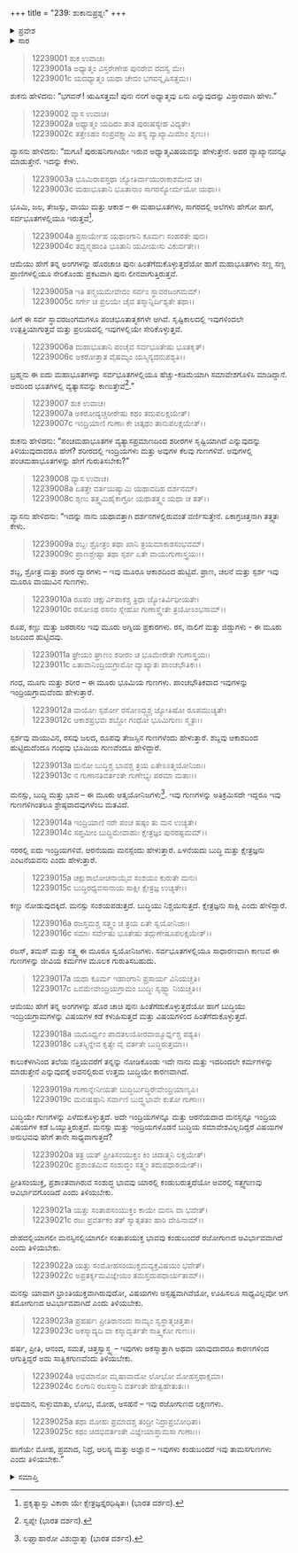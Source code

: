 +++
title = "239: ಶುಕಾನುಪ್ರಶ್ನಃ"
+++

<details><summary>ಪ್ರವೇಶ</summary>


।।   ಓಂ ಓಂ ನಮೋ ನಾರಾಯಣಾಯ।।   ಶ್ರೀ ವೇದವ್ಯಾಸಾಯ ನಮಃ ।।

ಶ್ರೀ ಕೃಷ್ಣದ್ವೈಪಾಯನ ವೇದವ್ಯಾಸ ವಿರಚಿತ  

**ಶ್ರೀ ಮಹಾಭಾರತ**

**ಶಾಂತಿ ಪರ್ವ**

**ಮೋಕ್ಷಧರ್ಮ ಪರ್ವ**

**ಅಧ್ಯಾಯ 239**


</details>

<details><summary>ಸಾರ</summary>

ಮಹಾಭೂತಾದಿ ತತ್ತ್ವಗಳ ವಿವೇಚನೆ (1-25).


</details>


> 12239001 ಶುಕ ಉವಾಚ।  
12239001a ಅಧ್ಯಾತ್ಮಂ ವಿಸ್ತರೇಣೇಹ ಪುನರೇವ ವದಸ್ವ ಮೇ।  
12239001c ಯದಧ್ಯಾತ್ಮಂ ಯಥಾ ಚೇದಂ ಭಗವನ್ನೃಷಿಸತ್ತಮ।।

ಶುಕನು ಹೇಳಿದನು: “ಭಗವನ್! ಋಷಿಸತ್ತಮ! ಪುನಃ ನನಗೆ ಅಧ್ಯಾತ್ಮವು ಏನು ಎನ್ನುವುದನ್ನು ವಿಸ್ತಾರವಾಗಿ ಹೇಳು.”

> 12239002 ವ್ಯಾಸ ಉವಾಚ।  
12239002a ಅಧ್ಯಾತ್ಮಂ ಯದಿದಂ ತಾತ ಪುರುಷಸ್ಯೇಹ ವಿದ್ಯತೇ।  
12239002c ತತ್ತೇಽಹಂ ಸಂಪ್ರವಕ್ಷ್ಯಾಮಿ ತಸ್ಯ ವ್ಯಾಖ್ಯಾಮಿಮಾಂ ಶೃಣು।।

ವ್ಯಾಸನು ಹೇಳಿದನು: “ಮಗೂ! ಪುರುಷನಿಗಾಗಿಯೇ ಇರುವ ಅಧ್ಯಾತ್ಮವಿಷಯವನ್ನು ಹೇಳುತ್ತೇನೆ. ಅದರ ವ್ಯಾಖ್ಯಾನವನ್ನೂ ಮಾಡುತ್ತೇನೆ. ಇದನ್ನು ಕೇಳು.

> 12239003a ಭೂಮಿರಾಪಸ್ತಥಾ ಜ್ಯೋತಿರ್ವಾಯುರಾಕಾಶಮೇವ ಚ।  
12239003c ಮಹಾಭೂತಾನಿ ಭೂತಾನಾಂ ಸಾಗರಸ್ಯೋರ್ಮಯೋ ಯಥಾ।।

ಭೂಮಿ, ಜಲ, ತೇಜಸ್ಸು, ವಾಯು ಮತ್ತು ಆಕಾಶ – ಈ ಮಹಾಭೂತಗಳು, ಸಾಗರದಲ್ಲಿ ಅಲೆಗಳು ಹೇಗೋ ಹಾಗೆ, ಸರ್ವಭೂತಗಳಲ್ಲಿಯೂ ಇರುತ್ತವೆ[^1].

> 12239004a ಪ್ರಸಾರ್ಯೇಹ ಯಥಾಂಗಾನಿ ಕೂರ್ಮಃ ಸಂಹರತೇ ಪುನಃ।  
12239004c ತದ್ವನ್ಮಹಾಂತಿ ಭೂತಾನಿ ಯವೀಯಃಸು ವಿಕುರ್ವತೇ।।

ಆಮೆಯು ಹೇಗೆ ತನ್ನ ಅಂಗಗಳನ್ನು ಹೊರಚಾಚಿ ಪುನಃ ಹಿಂತೆಗೆದುಕೊಳ್ಳುತ್ತದೆಯೋ ಹಾಗೆ ಮಹಾಭೂತಗಳು ಸಣ್ಣ ಸಣ್ಣ ಪ್ರಾಣಿಗಳಲ್ಲಿಯೂ ಸೇರಿಕೊಂಡು ಪ್ರಕಟವಾಗಿ ಪುನಃ ಲೀನವಾಗುತ್ತಿರುತ್ತವೆ.

> 12239005a ಇತಿ ತನ್ಮಯಮೇವೇದಂ ಸರ್ವಂ ಸ್ಥಾವರಜಂಗಮಮ್।  
12239005c ಸರ್ಗೇ ಚ ಪ್ರಲಯೇ ಚೈವ ತಸ್ಮಾನ್ನಿರ್ದಿಶ್ಯತೇ ತಥಾ।।

ಹೀಗೆ ಈ ಸರ್ವ ಸ್ಥಾವರಜಂಗಮಗಳೂ ಪಂಚಭೂತಾತ್ಮಕಗಳೇ ಆಗಿವೆ. ಸೃಷ್ಟಿಕಾಲದಲ್ಲಿ ಇವುಗಳಿಂದಲೇ ಉತ್ಪತ್ತಿಯಾಗುತ್ತವೆ ಮತ್ತು ಪ್ರಲಯದಲ್ಲಿ ಇವುಗಳಲ್ಲಿಯೇ ಸೇರಿಕೊಳ್ಳುತ್ತವೆ.

> 12239006a ಮಹಾಭೂತಾನಿ ಪಂಚೈವ ಸರ್ವಭೂತೇಷು ಭೂತಕೃತ್।  
12239006c ಅಕರೋತ್ತಾತ ವೈಷಮ್ಯಂ ಯಸ್ಮಿನ್ಯದನುಪಶ್ಯತಿ।।

ಬ್ರಹ್ಮನು ಈ ಐದು ಮಹಾಭೂತಗಳನ್ನು ಸರ್ವಭೂತಗಳಲ್ಲಿಯೂ ಹೆಚ್ಚು-ಕಡಿಮೆಯಾಗಿ ಸಮಾವೇಶಗೊಳಿಸಿ ಮಾಡಿದ್ದಾನೆ. ಅದರಿಂದ ಭೂತಗಳಲ್ಲಿ ವ್ಯತ್ಯಾಸವನ್ನು ಕಾಣುತ್ತೇವೆ[^2].”

> 12239007 ಶುಕ ಉವಾಚ।  
12239007a ಅಕರೋದ್ಯಚ್ಚರೀರೇಷು ಕಥಂ ತದುಪಲಕ್ಷಯೇತ್।  
12239007c ಇಂದ್ರಿಯಾಣಿ ಗುಣಾಃ ಕೇ ಚಿತ್ಕಥಂ ತಾನುಪಲಕ್ಷಯೇತ್।।

ಶುಕನು ಹೇಳಿದನು: “ಪಂಚಮಹಾಭೂತಗಳ ವ್ಯತ್ಯಾಸಪ್ರಮಾಣದಿಂದ ಶರೀರಗಳ ಸೃಷ್ಟಿಯಾಗಿದೆ ಎನ್ನುವುದನ್ನು ತಿಳಿಯುವುದಾದರೂ ಹೇಗೆ? ಶರೀರದಲ್ಲಿ ಇಂದ್ರಿಯಗಳು ಮತ್ತು ಅವುಗಳ ಕೆಲವು ಗುಣಗಳಿವೆ. ಅವುಗಳಲ್ಲಿ ಪಂಚಮಹಾಭೂತಗಳನ್ನು ಹೇಗೆ ಗುರುತಿಸಬೇಕು?”

> 12239008 ವ್ಯಾಸ ಉವಾಚ।  
12239008a ಏತತ್ತೇ ವರ್ತಯಿಷ್ಯಾಮಿ ಯಥಾವದಿಹ ದರ್ಶನಮ್।  
12239008c ಶೃಣು ತತ್ತ್ವಮಿಹೈಕಾಗ್ರೋ ಯಥಾತತ್ತ್ವಂ ಯಥಾ ಚ ತತ್।।

ವ್ಯಾಸನು ಹೇಳಿದನು: “ಇದನ್ನು ನಾನು ಯಥಾವತ್ತಾಗಿ ದರ್ಶನಗಳಲ್ಲಿರುವಂತೆ ವರ್ಣಿಸುತ್ತೇನೆ. ಏಕಾಗ್ರಚಿತ್ತನಾಗಿ ತತ್ತ್ವತಃ ಕೇಳು.

> 12239009a ಶಬ್ದಃ ಶ್ರೋತ್ರಂ ತಥಾ ಖಾನಿ ತ್ರಯಮಾಕಾಶಸಂಭವಮ್।  
12239009c ಪ್ರಾಣಶ್ಚೇಷ್ಟಾ ತಥಾ ಸ್ಪರ್ಶ ಏತೇ ವಾಯುಗುಣಾಸ್ತ್ರಯಃ।।

ಶಬ್ದ, ಶ್ರೋತ್ರ ಮತ್ತು ಶರೀರ ದ್ವಾರಗಳು – ಇವು ಮೂರೂ ಆಕಾಶದಿಂದ ಹುಟ್ಟಿವೆ. ಪ್ರಾಣ, ಚಲನೆ ಮತ್ತು ಸ್ಪರ್ಶ ಇವು ಮೂರೂ ವಾಯುವಿನ ಗುಣಗಳು.

> 12239010a ರೂಪಂ ಚಕ್ಷುರ್ವಿಪಾಕಶ್ಚ ತ್ರಿಧಾ ಜ್ಯೋತಿರ್ವಿಧೀಯತೇ।  
12239010c ರಸೋಽಥ ರಸನಂ ಸ್ನೇಹೋ ಗುಣಾಸ್ತ್ವೇತೇ ತ್ರಯೋಽಂಭಸಾಮ್।।

ರೂಪ, ಕಣ್ಣು ಮತ್ತು ಜಠರಾನಲ ಇವು ಮೂರು ಅಗ್ನಿಯ ಪ್ರಕಾರಗಳು. ರಸ, ನಾಲಿಗೆ ಮತ್ತು ಜಿಡ್ಡುಗಳು  - ಈ ಮೂರು ಜಲದಿಂದ ಹುಟ್ಟಿದವು.

> 12239011a ಘ್ರೇಯಂ ಘ್ರಾಣಂ ಶರೀರಂ ಚ ಭೂಮೇರೇತೇ ಗುಣಾಸ್ತ್ರಯಃ।  
12239011c ಏತಾವಾನಿಂದ್ರಿಯಗ್ರಾಮೋ ವ್ಯಾಖ್ಯಾತಃ ಪಾಂಚಭೌತಿಕಃ।।

ಗಂಧ, ಮೂಗು ಮತ್ತು ಶರೀರ – ಈ ಮೂರು ಭೂಮಿಯ ಗುಣಗಳು. ಪಾಂಚಭೌತಿಕವಾದ ಇವುಗಳನ್ನು ಇಂದ್ರಿಯಗ್ರಾಮವೆಂದು ಹೇಳುತ್ತಾರೆ.

> 12239012a ವಾಯೋಃ ಸ್ಪರ್ಶೋ ರಸೋಽದ್ಭ್ಯಶ್ಚ ಜ್ಯೋತಿಷೋ ರೂಪಮುಚ್ಯತೇ।  
12239012c ಆಕಾಶಪ್ರಭವಃ ಶಬ್ದೋ ಗಂಧೋ ಭೂಮಿಗುಣಃ ಸ್ಮೃತಃ।।

ಸ್ಪರ್ಶವು ವಾಯುವಿನ, ರಸವು ಜಲದ, ರೂಪವು ತೇಜಸ್ಸಿನ ಗುಣಗಳೆಂದು ಹೇಳುತ್ತಾರೆ. ಶಬ್ದವು ಆಕಾಶದಿಂದ ಹುಟ್ಟಿದುದೆಂದೂ ಗಂಧವು ಭೂಮಿಯ ಗುಣವೆಂದೂ ಹೇಳಿದ್ದಾರೆ.

> 12239013a ಮನೋ ಬುದ್ಧಿಶ್ಚ ಭಾವಶ್ಚ ತ್ರಯ ಏತೇಽಽತ್ಮಯೋನಿಜಾಃ।  
12239013c ನ ಗುಣಾನತಿವರ್ತಂತೇ ಗುಣೇಭ್ಯಃ ಪರಮಾ ಮತಾಃ।।

ಮನಸ್ಸು, ಬುದ್ಧಿ ಮತ್ತು ಭಾವ – ಈ ಮೂರು ಆತ್ಮಯೋನಿಜಗಳು[^3]. ಇವು ಗುಣಗಳನ್ನು ಅತಿಕ್ರಮಿಸದೇ ಇದ್ದರೂ ಇವು ಗುಣಗಳಿಗಿಂತಲೂ ಶ್ರೇಷ್ಠವಾದವುಗಳೆಂಬ ಮತವಿದೆ.

> 12239014a ಇಂದ್ರಿಯಾಣಿ ನರೇ ಪಂಚ ಷಷ್ಠಂ ತು ಮನ ಉಚ್ಯತೇ।  
12239014c ಸಪ್ತಮೀಂ ಬುದ್ಧಿಮೇವಾಹುಃ ಕ್ಷೇತ್ರಜ್ಞಂ ಪುನರಷ್ಟಮಮ್।।

ನರರಲ್ಲಿ ಐದು ಇಂದ್ರಿಯಗಳಿವೆ. ಆರನೆಯದು ಮನಸ್ಸೆಂದು ಹೇಳುತ್ತಾರೆ. ಏಳನೆಯದು ಬುದ್ಧಿ ಮತ್ತು ಕ್ಷೇತ್ರಜ್ಞನು ಎಂಟನೆಯವನು ಎಂದು ಹೇಳುತ್ತಾರೆ.

> 12239015a ಚಕ್ಷುರಾಲೋಚನಾಯೈವ ಸಂಶಯಂ ಕುರುತೇ ಮನಃ।  
12239015c ಬುದ್ಧಿರಧ್ಯವಸಾನಾಯ ಸಾಕ್ಷೀ ಕ್ಷೇತ್ರಜ್ಞ ಉಚ್ಯತೇ।।

ಕಣ್ಣು ನೋಡುವುದಕ್ಕಿದೆ. ಮನಸ್ಸು ಸಂಶಯಪಡುತ್ತದೆ. ಬುದ್ಧಿಯು ನಿಶ್ಚಯಿಸುತ್ತದೆ. ಕ್ಷೇತ್ರಜ್ಞನು ಸಾಕ್ಷಿ ಎಂದು ಹೇಳಿದ್ದಾರೆ.

> 12239016a ರಜಸ್ತಮಶ್ಚ ಸತ್ತ್ವಂ ಚ ತ್ರಯ ಏತೇ ಸ್ವಯೋನಿಜಾಃ।  
12239016c ಸಮಾಃ ಸರ್ವೇಷು ಭೂತೇಷು ತದ್ಗುಣೇಷೂಪಲಕ್ಷಯೇತ್।।

ರಜಸ್, ತಮಸ್ ಮತ್ತು ಸತ್ತ್ವ ಈ ಮೂರೂ ಸ್ವಯೋನಿಜಗಳು. ಸರ್ವಭೂತಗಳಲ್ಲಿಯೂ ಸಾಧಾರಣವಾಗಿ ಕಾಣುವ ಈ ಗುಣಗಳನ್ನು ಜೀವಿಯ ಕರ್ಮಗಳ ಮೂಲಕ ಗುರುತಿಸಬಹುದು.

> 12239017a ಯಥಾ ಕೂರ್ಮ ಇಹಾಂಗಾನಿ ಪ್ರಸಾರ್ಯ ವಿನಿಯಚ್ಚತಿ।  
12239017c ಏವಮೇವೇಂದ್ರಿಯಗ್ರಾಮಂ ಬುದ್ಧಿಃ ಸೃಷ್ಟ್ವಾ ನಿಯಚ್ಚತಿ।।

ಆಮೆಯು ಹೇಗೆ ತನ್ನ ಅಂಗಗಳನ್ನು ಹೊರ ಚಾಚಿ ಪುನಃ ಹಿಂತೆಗೆದುಕೊಳ್ಳುತ್ತದೆಯೋ ಹಾಗೆ ಬುದ್ಧಿಯು ಇಂದ್ರಿಯಗ್ರಾಮಗಳನ್ನು ವಿಷಯಗಳ ಕಡೆ ಕಳುಹಿಸುತ್ತದೆ ಮತ್ತು ವಿಷಯಗಳಿಂದ ಹಿಂತೆಗೆದುಕೊಳ್ಳುತ್ತದೆ.

> 12239018a ಯದೂರ್ಧ್ವಂ ಪಾದತಲಯೋರವಾಙ್ಮೂರ್ಧ್ನಶ್ಚ ಪಶ್ಯತಿ।  
12239018c ಏತಸ್ಮಿನ್ನೇವ ಕೃತ್ಯೇ ವೈ ವರ್ತತೇ ಬುದ್ಧಿರುತ್ತಮಾ।।

ಕಾಲುಕೆಳಗಿನಿಂದ ತಲೆಯ ನೆತ್ತಿಯವರೆಗೆ ತನ್ನನ್ನು ನೋಡಿಕೊಂಡು ಇದೇ ನಾನು ಮತ್ತು ಇದರಿಂದಲೇ ಕರ್ಮಗಳನ್ನು ಮಾಡುತ್ತೇನೆ ಎನ್ನುವುದಕ್ಕೆ ಅವನಲ್ಲಿರುವ ಉತ್ತಮ ಬುದ್ಧಿಯೇ ಕಾರಣವಾಗಿದೆ.

> 12239019a ಗುಣಾನ್ನೇನೀಯತೇ ಬುದ್ಧಿರ್ಬುದ್ಧಿರೇವೇಂದ್ರಿಯಾಣ್ಯಪಿ।  
12239019c ಮನಃಷಷ್ಠಾನಿ ಸರ್ವಾಣಿ ಬುದ್ಧ್ಯಭಾವೇ ಕುತೋ ಗುಣಾಃ।।

ಬುದ್ಧಿಯೇ ಗುಣಗಳನ್ನು ಎಳೆದುಕೊಳ್ಳುತ್ತದೆ. ಅದೇ ಇಂದ್ರಿಯಗಳನ್ನೂ ಮತ್ತು ಆರನೆಯದಾದ ಮನಸ್ಸನ್ನೂ ಇಂದ್ರಿಯ ವಿಷಯಗಳ ಕಡೆ ಒಯ್ಯುತ್ತಿರುತ್ತದೆ. ಮನಸ್ಸು ಮತ್ತು ಇಂದ್ರಿಯಗಳೊಡನೆ ಬುದ್ಧಿಯ ಸಮಾವೇಶವಿಲ್ಲದಿದ್ದರೆ ವಿಷಯಗಳ ಅನುಭವವು ಹೇಗೆ ತಾನೇ ಸಾಧ್ಯವಾಗುತ್ತದೆ?

> 12239020a ತತ್ರ ಯತ್ ಪ್ರೀತಿಸಂಯುಕ್ತಂ ಕಿಂ ಚಿದಾತ್ಮನಿ ಲಕ್ಷಯೇತ್।  
12239020c ಪ್ರಶಾಂತಮಿವ ಸಂಶುದ್ಧಂ ಸತ್ತ್ವಂ ತದುಪಧಾರಯೇತ್।।

ಪ್ರೀತಿಸಂಯುಕ್ತ, ಪ್ರಶಾಂತವಾಗಿರುವ ಸಂಶುದ್ಧ ಭಾವವು ಯಾರಲ್ಲಿ ಕಂಡುಬರುತ್ತದೆಯೋ ಅವರಲ್ಲಿ ಸತ್ತ್ವಗುಣವು ಆವಿರ್ಭಾವಗೊಂಡಿದೆ ಎಂದು ತಿಳಿಯಬೇಕು.

> 12239021a ಯತ್ತು ಸಂತಾಪಸಂಯುಕ್ತಂ ಕಾಯೇ ಮನಸಿ ವಾ ಭವೇತ್।  
12239021c ರಜಃ ಪ್ರವರ್ತಕಂ ತತ್ ಸ್ಯಾತ್ಸತತಂ ಹಾರಿ ದೇಹಿನಾಮ್।।

ದೇಹದಲ್ಲಿಯಾಗಲೀ ಮನಸ್ಸಿನಲ್ಲಿಯಾಗಲೀ ಸಂತಾಪಯುಕ್ತ ಭಾವವು ಕಂಡುಬಂದರೆ ರಜೋಗುಣದ ಆವಿರ್ಭಾವವಾಗಿದೆ ಎಂದು ತಿಳಿಯಬೇಕು.

> 12239022a ಯತ್ತು ಸಂಮೋಹಸಂಯುಕ್ತಮವ್ಯಕ್ತವಿಷಯಂ ಭವೇತ್।  
12239022c ಅಪ್ರತರ್ಕ್ಯಮವಿಜ್ಞೇಯಂ ತಮಸ್ತದುಪಧಾರ್ಯತಾಮ್।।

ಮನಸ್ಸು ಯಾವಾಗ ಭ್ರಾಂತಿಯುಕ್ತವಾಗಿರುವುದೋ, ವಿಷಯಗಳು ಅಸ್ಪಷ್ಟವಾಗಿವೆಯೋ, ಊಹಿಸಲೂ ಸಾಧ್ಯವಿಲ್ಲವೋ ಆಗ ತಮೋಗುಣದ ಆವಿರ್ಭಾವವಾಗಿದೆ ಎಂದು ತಿಳಿಯಬೇಕು.

> 12239023a ಪ್ರಹರ್ಷಃ ಪ್ರೀತಿರಾನಂದಃ ಸಾಮ್ಯಂ ಸ್ವಸ್ಥಾತ್ಮಚಿತ್ತತಾ।  
12239023c ಅಕಸ್ಮಾದ್ಯದಿ ವಾ ಕಸ್ಮಾದ್ವರ್ತತೇ ಸಾತ್ತ್ವಿಕೋ ಗುಣಃ।।

ಹರ್ಷ, ಪ್ರೀತಿ, ಆನಂದ, ಸಮತೆ, ಚಿತ್ತಸ್ವಾಸ್ಥ್ಯ – ಇವುಗಳು ಅಕಸ್ಮಾತ್ತಾಗಿ ಅಥವಾ ಯಾವುದಾದರೂ ಕಾರಣಗಳಿಂದ ಆಗುತ್ತಿದ್ದರೆ ಅದು ಸಾತ್ವಿಕಗುಣವೆಂದು ತಿಳಿಯಬೇಕು.

> 12239024a ಅಭಿಮಾನೋ ಮೃಷಾವಾದೋ ಲೋಭೋ ಮೋಹಸ್ತಥಾಕ್ಷಮಾ।  
12239024c ಲಿಂಗಾನಿ ರಜಸಸ್ತಾನಿ ವರ್ತಂತೇ ಹೇತ್ವಹೇತುತಃ।।

ಅಭಿಮಾನ, ಸುಳ್ಳುಮಾತು, ಲೋಭ, ಮೋಹ, ಅಸಹನೆ – ಇವು ರಜೋಗುಣದ ಲಕ್ಷಣಗಳು.

> 12239025a ತಥಾ ಮೋಹಃ ಪ್ರಮಾದಶ್ಚ ತಂದ್ರೀ ನಿದ್ರಾಪ್ರಬೋಧಿತಾ।  
12239025c ಕಥಂ ಚಿದಭಿವರ್ತಂತೇ ವಿಜ್ಞೇಯಾಸ್ತಾಮಸಾ ಗುಣಾಃ।।

ಹಾಗೆಯೇ ಮೋಹ, ಪ್ರಮಾದ, ನಿದ್ರೆ, ಆಲಸ್ಯ ಮತ್ತು ಅಜ್ಞಾನ – ಇವುಗಳು ಕಂಡುಬಂದರೆ ಇವು ತಾಮಸಗುಣಗಳು  ಎಂದು ತಿಳಿಯಬೇಕು.”


<details><summary>ಸಮಾಪ್ತಿ</summary>
ಇತಿ ಶ್ರೀಮಹಾಭಾರತೇ ಶಾಂತಿಪರ್ವಣಿ ಮೋಕ್ಷಧರ್ಮಪರ್ವಣಿ ಶುಕಾನುಪ್ರಶ್ನೇ ಏಕೋನಚತ್ವಾರಿಂಶಾಧಿಕದ್ವಿಶತತಮೋಽಧ್ಯಾಯಃ।।  
ಇದು ಶ್ರೀಮಹಾಭಾರತದಲ್ಲಿ ಶಾಂತಿಪರ್ವದಲ್ಲಿ ಮೋಕ್ಷಧರ್ಮಪರ್ವದಲ್ಲಿ ಶುಕಾನುಪ್ರಶ್ನ ಎನ್ನುವ ಇನ್ನೂರಾಮೂವತ್ತೊಂಭತ್ತನೇ ಅಧ್ಯಾಯವು.

</details>

[^1]: ಪ್ರಕೃತ್ಯಾಸ್ತು ವಿಕಾರಾ ಯೇ ಕ್ಷೇತ್ರಜ್ಞಸ್ತೈರಧಿಷ್ಠಿತಃ।   (ಭಾರತ ದರ್ಶನ).

[^2]: ಸ್ವಪ್ನೇ (ಭಾರತ ದರ್ಶನ).

[^3]: ಲಘ್ವಾಹಾರೋ ವಿಶುದ್ಧಾತ್ಮಾ (ಭಾರತ ದರ್ಶನ).
